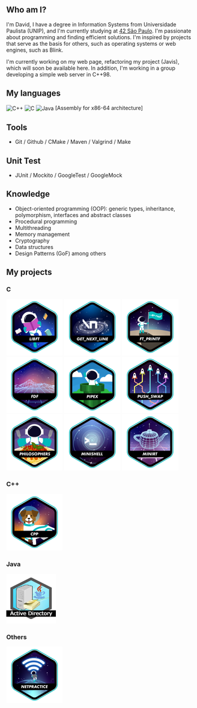 ## Who am I?
I'm David, I have a degree in Information Systems from Universidade Paulista (UNIP), and I'm currently studying at [42 São Paulo](https://www.42sp.org.br/). I'm passionate about programming and finding efficient solutions. I'm inspired by projects that serve as the basis for others, such as operating systems or web engines, such as Blink.

I'm currently working on my web page, refactoring my project (Javis), which will soon be available here. In addition, I'm working in a group developing a simple web server in C++98.

## My languages
<div style="display: inline_block">
  <img align="center" alt="C++" src="https://img.shields.io/badge/C%2B%2B-00599C?style=for-the-badge&logo=c%2B%2B&logoColor=white" />
  <img align="center" alt="C" src="https://img.shields.io/badge/C-00599C?style=for-the-badge&logo=c&logoColor=white" />
  <img align="center" alt="Java" src="https://img.shields.io/badge/Java-ED8B00?style=for-the-badge&logo=openjdk&logoColor=white" />
  [Assembly for x86-64 architecture]
</div>

## Tools
- Git / Github / CMake / Maven / Valgrind / Make

## Unit Test
- JUnit / Mockito / GoogleTest / GoogleMock

## Knowledge
- Object-oriented programming (OOP): generic types, inheritance, polymorphism, interfaces and abstract classes
- Procedural programming
- Multithreading
- Memory management
- Cryptography
- Data structures
- Design Patterns (GoF) among others

## My projects

### C

[![42 Badge](https://github.com/phrxn/phrxn/blob/master/42/badges/libfte.png)](https://github.com/phrxn/libft)
[![42 Badge](https://github.com/phrxn/phrxn/blob/master/42/badges/get_next_linee.png)](https://github.com/phrxn/get_next_line)
[![42 Badge](https://github.com/phrxn/phrxn/blob/master/42/badges/ft_printfe.png)](https://github.com/phrxn/ft_printf)
[![42 Badge](https://github.com/phrxn/phrxn/blob/master/42/badges/fdfe.png)](https://github.com/phrxn/FdF)
[![42 Badge](https://github.com/phrxn/phrxn/blob/master/42/badges/pipexe.png)](https://github.com/phrxn/pipex)
[![42 Badge](https://github.com/phrxn/phrxn/blob/master/42/badges/push_swape.png)](https://github.com/phrxn/push_swap)
[![42 Badge](https://github.com/phrxn/phrxn/blob/master/42/badges/philosopherse.png)](https://github.com/phrxn/philosophers)
[![42 Badge](https://github.com/phrxn/phrxn/blob/master/42/badges/minishelle.png)](https://github.com/phrxn/MiniShell)
[![42 Badge](https://github.com/phrxn/phrxn/blob/master/42/badges/minirte.png)](https://github.com/phrxn/miniRT)

### C++

[![42 Badge](https://github.com/phrxn/phrxn/blob/master/42/badges/cppe.png)](https://github.com/phrxn/cpp_modules)

### Java

[![active_directory_logo](https://github.com/phrxn/phrxn/blob/master/active_directory/active-directory-logo.png)](https://github.com/phrxn/active-directory)

### Others

[![42 Badge](https://github.com/phrxn/phrxn/blob/master/42/badges/netpracticee.png)](https://github.com/phrxn/net_practice)

